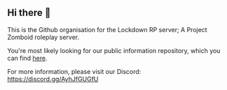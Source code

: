 ## Hi there 👋

<!--

**Here are some ideas to get you started:**

🙋‍♀️ A short introduction - what is your organization all about?
🌈 Contribution guidelines - how can the community get involved?
👩‍💻 Useful resources - where can the community find your docs? Is there anything else the community should know?
🍿 Fun facts - what does your team eat for breakfast?
🧙 Remember, you can do mighty things with the power of [Markdown](https://docs.github.com/github/writing-on-github/getting-started-with-writing-and-formatting-on-github/basic-writing-and-formatting-syntax)
-->


This is the Github organisation for the Lockdown RP server; A Project Zomboid roleplay server.

You're most likely looking for our public information repository, which you can find [here](https://github.com/LockdownRP-PZ/LockdownRP).

For more information, please visit our Discord: https://discord.gg/AyhJfGUGfU
